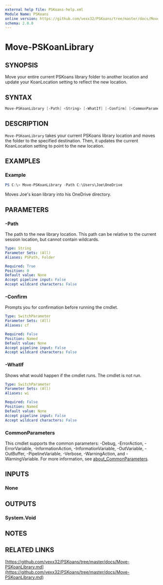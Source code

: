 ```yaml
---
external help file: PSKoans-help.xml
Module Name: PSKoans
online version: https://github.com/vexx32/PSKoans/tree/master/docs/Move-PSKoanLibrary.md
schema: 2.0.0
---
```


# Move-PSKoanLibrary

## SYNOPSIS

Move your entire current PSKoans library folder to another location and update your KoanLocation setting to reflect the new location.

## SYNTAX

```powershell
Move-PSKoanLibrary [-Path] <String> [-WhatIf] [-Confirm] [<CommonParameters>]
```

## DESCRIPTION

`Move-PSKoanLibrary` takes your current PSKoans library location and moves the folder to the specified destination.
Then, it updates the current KoanLocation setting to point to the new location.

## EXAMPLES

### Example

```powershell
PS C:\> Move-PSKoanLibrary -Path C:\Users\Joe\OneDrive
```

Moves Joe's koan library into his OneDrive directory.

## PARAMETERS

### -Path

The path to the new library location.
This path can be relative to the current session location, but cannot contain wildcards.

```yaml
Type: String
Parameter Sets: (All)
Aliases: PSPath, Folder

Required: True
Position: 0
Default value: None
Accept pipeline input: False
Accept wildcard characters: False
```

### -Confirm

Prompts you for confirmation before running the cmdlet.

```yaml
Type: SwitchParameter
Parameter Sets: (All)
Aliases: cf

Required: False
Position: Named
Default value: None
Accept pipeline input: False
Accept wildcard characters: False
```

### -WhatIf

Shows what would happen if the cmdlet runs.
The cmdlet is not run.

```yaml
Type: SwitchParameter
Parameter Sets: (All)
Aliases: wi

Required: False
Position: Named
Default value: None
Accept pipeline input: False
Accept wildcard characters: False
```

### CommonParameters

This cmdlet supports the common parameters: -Debug, -ErrorAction, -ErrorVariable, -InformationAction, -InformationVariable, -OutVariable, -OutBuffer, -PipelineVariable, -Verbose, -WarningAction, and -WarningVariable. For more information, see [about_CommonParameters](http://go.microsoft.com/fwlink/?LinkID=113216).

## INPUTS

### None

## OUTPUTS

### System.Void

## NOTES

## RELATED LINKS

[https://github.com/vexx32/PSKoans/tree/master/docs/Move-PSKoanLibrary.md](https://github.com/vexx32/PSKoans/tree/master/docs/Move-PSKoanLibrary.md)
